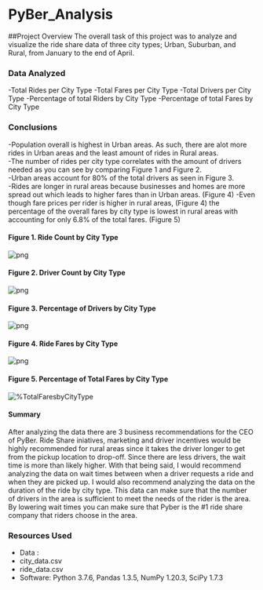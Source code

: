 # PyBer_Analysis
##Project Overview
The overall task of this project was to analyze and visualize the ride share data of three city types; Urban, Suburban, and Rural, from January to the end of April.  
### Data Analyzed
-Total Rides per City Type
-Total Fares per City Type
-Total Drivers per City Type
-Percentage of total Riders by City Type
-Percentage of total Fares by City Type

### Conclusions
-Population overall is highest in Urban areas. As such, there are alot more rides in Urban areas and the least amount of rides in Rural areas.  
-The number of rides per city type correlates with the amount of drivers needed as you can see by comparing Figure 1 and Figure 2.  
-Urban areas account for 80% of the total drivers as seen in Figure 3.  
-Rides are longer in rural areas because businesses and homes are more spread out which leads to higher fares than in Urban areas.    (Figure 4)
-Even though fare prices per rider is higher in rural areas, (Figure 4) the percentage of the overall fares by city type is lowest in rural areas with accounting for only 6.8% of the total fares.   (Figure 5)

#### Figure 1. Ride Count by City Type
![png](analysis/RideCountData.png)
#### Figure 2. Driver Count by City Type
![png](Resources/analysis/DriverData.png)
#### Figure 3. Percentage of Drivers by City Type
![png](PyBer_Analysis/Resources/analysis/%ofTotalDriversbyCityType.png)
#### Figure 4. Ride Fares by City Type
![png](Desktop/Bootcamp/Module_5/PyBer_Analysis/Resources/analysis/RideFaresData.png)
#### Figure 5. Percentage of Total Fares by City Type
![%TotalFaresbyCityType](https://user-images.githubusercontent.com/116030873/205817128-903088bc-57f5-4f20-a5f0-09bae09c0dbd.png)


#### Summary
After analyzing the data there are 3 business recommendations for the CEO of PyBer.   Ride Share iniatives, marketing and driver incentives would be highly recommended for rural areas since it takes the driver longer to get from the pickup location to drop-off.  Since there are less drivers, the wait time is more than likely higher.    With that being said, I would recommend analyzing the data on wait times between when a driver requests a ride and when they are picked up.   I would also recommend analyzing the data on the duration of the ride by city type.   This data can make sure that the number of drivers in the area is sufficient to meet the needs of the rider is the area.   By lowering wait times you can make sure that Pyber is the #1 ride share company that riders choose in the area.  

### Resources Used
- Data : 
 - city_data.csv
 - ride_data.csv
- Software: Python 3.7.6, Pandas 1.3.5, NumPy 1.20.3, SciPy 1.7.3
